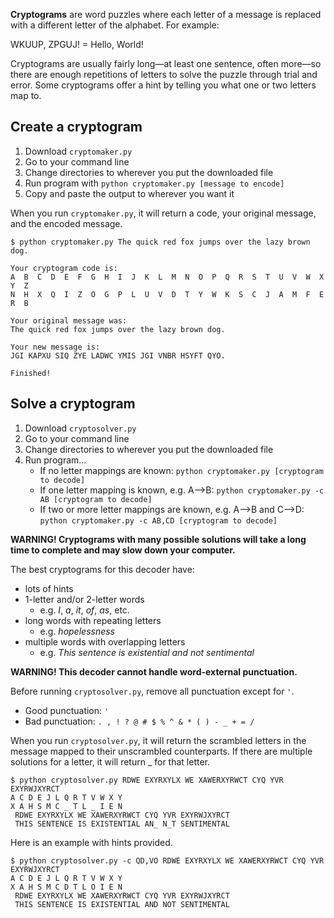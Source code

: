 **Cryptograms** are word puzzles where each letter of a message is replaced with a different letter of the alphabet. For example:

WKUUP, ZPGUJ! = Hello, World!

Cryptograms are usually fairly long—at least one sentence, often more—so there are enough repetitions of letters to solve the puzzle through trial and error. Some cryptograms offer a hint by telling you what one or two letters map to.

## Create a cryptogram
1. Download `cryptomaker.py`
2. Go to your command line
3. Change directories to wherever you put the downloaded file
4. Run program with `python cryptomaker.py [message to encode]`
5. Copy and paste the output to wherever you want it

When you run `cryptomaker.py`, it will return a code, your original message, and the encoded message.

```
$ python cryptomaker.py The quick red fox jumps over the lazy brown dog.

Your cryptogram code is:
A  B  C  D  E  F  G  H  I  J  K  L  M  N  O  P  Q  R  S  T  U  V  W  X  Y  Z
N  H  X  Q  I  Z  O  G  P  L  U  V  D  T  Y  W  K  S  C  J  A  M  F  E  R  B

Your original message was:
The quick red fox jumps over the lazy brown dog.

Your new message is:
JGI KAPXU SIQ ZYE LADWC YMIS JGI VNBR HSYFT QYO.

Finished!
```

## Solve a cryptogram
1. Download `cryptosolver.py`
2. Go to your command line
3. Change directories to wherever you put the downloaded file
4. Run program...
    - If no letter mappings are known: `python cryptomaker.py [cryptogram to decode]`
    - If one letter mapping is known, e.g. A-->B: `python cryptomaker.py -c AB [cryptogram to decode]`
    - If two or more letter mappings are known, e.g. A-->B and C-->D: `python cryptomaker.py -c AB,CD [cryptogram to decode]`

**WARNING! Cryptograms with many possible solutions will take a long time to complete and may slow down your computer.**

The best cryptograms for this decoder have:
- lots of hints
- 1-letter and/or 2-letter words
    - e.g. *I*, *a*, *it*, *of*, *as*, etc.
- long words with repeating letters
    - e.g. *hopelessness*
- multiple words with overlapping letters
    - e.g. *This sentence is existential and not sentimental*

**WARNING! This decoder cannot handle word-external punctuation.**

Before running `cryptosolver.py`, remove all punctuation except for `'`.
- Good punctuation: `'`
- Bad punctuation: `. , ! ? @ # $ % ^ & * ( ) - _ + = /`

When you run `cryptosolver.py`, it will return the scrambled letters in the message mapped to their unscrambled counterparts. If there are multiple solutions for a letter, it will return _ for that letter.

```
$ python cryptosolver.py RDWE EXYRXYLX WE XAWERXYRWCT CYQ YVR EXYRWJXYRCT
A C D E J L Q R T V W X Y
X A H S M C _ T L _ I E N
 RDWE EXYRXYLX WE XAWERXYRWCT CYQ YVR EXYRWJXYRCT
 THIS SENTENCE IS EXISTENTIAL AN_ N_T SENTIMENTAL
```

Here is an example with hints provided.

```
$ python cryptosolver.py -c QD,VO RDWE EXYRXYLX WE XAWERXYRWCT CYQ YVR EXYRWJXYRCT
A C D E J L Q R T V W X Y
X A H S M C D T L O I E N
 RDWE EXYRXYLX WE XAWERXYRWCT CYQ YVR EXYRWJXYRCT
 THIS SENTENCE IS EXISTENTIAL AND NOT SENTIMENTAL
```
